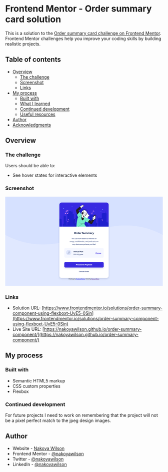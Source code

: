 # Frontend Mentor - Order summary card solution

This is a solution to the [Order summary card challenge on Frontend Mentor](https://www.frontendmentor.io/challenges/order-summary-component-QlPmajDUj). Frontend Mentor challenges help you improve your coding skills by building realistic projects. 

## Table of contents

- [Overview](#overview)
  - [The challenge](#the-challenge)
  - [Screenshot](#screenshot)
  - [Links](#links)
- [My process](#my-process)
  - [Built with](#built-with)
  - [What I learned](#what-i-learned)
  - [Continued development](#continued-development)
  - [Useful resources](#useful-resources)
- [Author](#author)
- [Acknowledgments](#acknowledgments)

## Overview

### The challenge

Users should be able to:

- See hover states for interactive elements

### Screenshot

![](./images/screenshot.png)

### Links

- Solution URL: [https://www.frontendmentor.io/solutions/order-summary-component-using-flexboxt-UvE5-0Sin](https://www.frontendmentor.io/solutions/order-summary-component-using-flexboxt-UvE5-0Sin)
- Live Site URL: [https://nakoyawilson.github.io/order-summary-component/](https://nakoyawilson.github.io/order-summary-component/)

## My process

### Built with

- Semantic HTML5 markup
- CSS custom properties
- Flexbox

### Continued development

For future projects I need to work on remembering that the project will not be a pixel perfect match to the jpeg design images.

## Author

- Website - [Nakoya Wilson](https://nakoyawilson.netlify.app/)
- Frontend Mentor - [@nakoyawilson](https://www.frontendmentor.io/profile/nakoyawilson)
- Twitter - [@nakoyawilson](https://twitter.com/nakoyawilson)
- LinkedIn - [@nakoyawilson](https://www.linkedin.com/in/nakoyawilson/)
